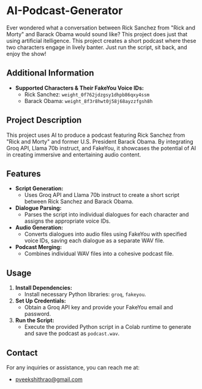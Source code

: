 # AI-Podcast-Generator
Ever wondered what a conversation between Rick Sanchez from "Rick and Morty" and Barack Obama would sound like? This project does just that using artificial itelligence. This project creates a short podcast where these two characters engage in lively banter. Just run the script, sit back, and enjoy the show!

## Additional Information


* **Supported Characters & Their FakeYou Voice IDs:**  
  - Rick Sanchez: `weight_0f762jdzgsy1dhpb86qxy4ssm`
  - Barack Obama: `weight_8f3r8hwt0j58j68ayzzfgsh8h`

## Project Description

This project uses AI to produce a podcast featuring Rick Sanchez from "Rick and Morty" and former U.S. President Barack Obama. By integrating Groq API, Llama 70b instruct, and FakeYou, it showcases the potential of AI in creating immersive and entertaining audio content.

## Features

* **Script Generation:**  
  - Uses Groq API and Llama 70b instruct to create a short script between Rick Sanchez and Barack Obama.
* **Dialogue Parsing:**  
  - Parses the script into individual dialogues for each character and assigns the appropriate voice IDs.
* **Audio Generation:**  
  - Converts dialogues into audio files using FakeYou with specified voice IDs, saving each dialogue as a separate WAV file.
* **Podcast Merging:**  
  - Combines individual WAV files into a cohesive podcast file.

## Usage

1. **Install Dependencies:**  
   - Install necessary Python libraries: `groq`, `fakeyou`.
2. **Set Up Credentials:**  
   - Obtain a Groq API key and provide your FakeYou email and password.
3. **Run the Script:**  
   - Execute the provided Python script in a Colab runtime to generate and save the podcast as `podcast.wav`.
  
## Contact

For any inquiries or assistance, you can reach me at:
* pveekshithrao@gmail.com
